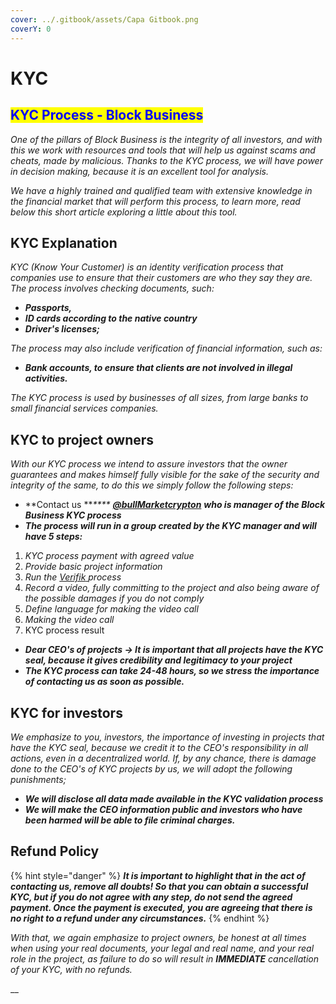 ```yaml
---
cover: ../.gitbook/assets/Capa Gitbook.png
coverY: 0
---
```


# KYC

## <mark style="color:blue;">KYC Process - Block Business</mark>

_One of the pillars of Block Business is the integrity of all investors, and with this we work with resources and tools that will help us against scams and cheats, made by malicious. Thanks to the KYC process, we will have power in decision making, because it is an excellent tool for analysis._

_We have a highly trained and qualified team with extensive knowledge in the financial market that will perform this process, to learn more, read below this short article exploring a little about this tool._

## KYC Explanation

_KYC (Know Your Customer) is an identity verification process that companies use to ensure that their customers are who they say they are. The process involves checking documents, such:_

* _**Passports,**_&#x20;
* _**ID cards according to the native country**_&#x20;
* _**Driver's licenses;**_

_The process may also include verification of financial information, such as:_

* _**Bank accounts, to ensure that clients are not involved in illegal activities.**_

_The KYC process is used by businesses of all sizes, from large banks to small financial services companies._

## KYC to project owners

_With our KYC process we intend to assure investors that the owner guarantees and makes himself fully visible for the sake of the security and integrity of the same, to do this we simply follow the following steps:_

* **Contact us **_****_ [_**@bullMarketcrypton**_](https://t.me/bullMarketcrypton) _**who is manager of the Block Business KYC process**_
* _**The process will run in a group created by the KYC manager and will have 5 steps:**_

1. _KYC process payment with agreed value_
2. _Provide basic project information_
3. _Run the_ [_Verifik_ ](https://www.veriff.com/use-cases/kyc?keyword=kyc%20verification\&utm\_term=kyc%20verification\&utm\_campaign=Search+-+Sales+-+South+America\&utm\_source=google\&utm\_medium=cpc\&hsa\_acc=1064629533\&hsa\_cam=12087145194\&hsa\_grp=111636951530\&hsa\_ad=492054328683\&hsa\_src=g\&hsa\_tgt=kwd-12328010774\&hsa\_kw=kyc%20verification\&hsa\_mt=b\&hsa\_net=adwords\&hsa\_ver=3\&gclid=CjwKCAiAleOeBhBdEiwAfgmXf2TqdZT\_7cTIz2RnPi\_PeKN9eLqIELH5\_a-3fn5n19TChS4Y8lML-BoCJ4wQAvD\_BwE)_process_
4. _Record a video, fully committing to the project and also being aware of the possible damages if you do not comply_
5. _Define language for making the video call_
6. _Making the video call_
7. KYC process result

* _**Dear CEO's of projects -> It is important that all projects have the KYC seal, because it gives credibility and legitimacy to your project**_
* _**The KYC process can take 24-48 hours, so we stress the importance of contacting us as soon as possible.**_

## KYC for investors

_We emphasize to you, investors, the importance of investing in projects that have the KYC seal, because we credit it to the CEO's responsibility in all actions, even in a decentralized world. If, by any chance, there is damage done to the CEO's of KYC projects by us, we will adopt the following punishments;_

* _**We will disclose all data made available in the KYC validation process**_
* _**We will make the CEO information public and investors who have been harmed will be able to file criminal charges.**_

## Refund Policy

{% hint style="danger" %}
_**It is important to highlight that in the act of contacting us, remove all doubts! So that you can obtain a successful KYC, but if you do not agree with any step, do not send the agreed payment. Once the payment is executed, you are agreeing that there is no right to a refund under any circumstances.**_
{% endhint %}

_With that, we again emphasize to project owners, be honest at all times when using your real documents, your legal and real name, and your real role in the project, as failure to do so will result in **IMMEDIATE** cancellation of your KYC, with no refunds._

__
